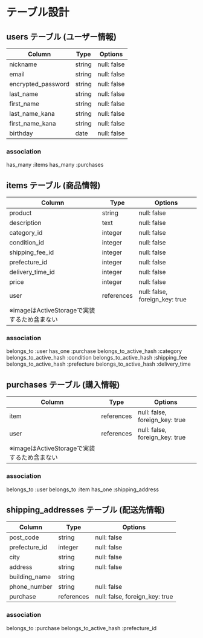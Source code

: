 # テーブル設計

## users テーブル (ユーザー情報)
| Column             | Type       | Options                        |
| ------------------ | ---------- | ------------------------------ |
| nickname           | string     | null: false                    |
| email              | string     | null: false                    |
| encrypted_password | string     | null: false                    |
| last_name          | string     | null: false                    |
| first_name         | string     | null: false                    |
| last_name_kana     | string     | null: false                    |
| first_name_kana    | string     | null: false                    |
| birthday           | date       | null: false                    |

### association
has_many :items
has_many :purchases


## items テーブル (商品情報)
| Column             | Type       | Options                        |
| ------------------ | ---------- | ------------------------------ |
| product            | string     | null: false                    |
| description        | text       | null: false                    |
| category_id        | integer    | null: false                    |
| condition_id       | integer    | null: false                    |
| shipping_fee_id    | integer    | null: false                    |
| prefecture_id      | integer    | null: false                    |
| delivery_time_id   | integer    | null: false                    |
| price              | integer    | null: false                    |
| user               | references | null: false, foreign_key: true |
| ※imageはActiveStorageで実装するため含まない                          |

### association
belongs_to :user
has_one :purchase
belongs_to_active_hash :category
belongs_to_active_hash :condition
belongs_to_active_hash :shipping_fee
belongs_to_active_hash :prefecture
belongs_to_active_hash :delivery_time

## purchases テーブル (購入情報)
| Column             | Type       | Options                        |
| ------------------ | ---------- | ------------------------------ |
| item               | references | null: false, foreign_key: true |
| user               | references | null: false, foreign_key: true |
| ※imageはActiveStorageで実装するため含まない                          |

### association
belongs_to :user
belongs_to :item
has_one :shipping_address


## shipping_addresses テーブル (配送先情報)
| Column             | Type       | Options                        |
| ------------------ | ---------- | ------------------------------ |
| post_code          | string     | null: false                    |
| prefecture_id      | integer    | null: false                    |
| city               | string     | null: false                    |
| address            | string     | null: false                    |
| building_name      | string     |                                |
| phone_number       | string     | null: false                    |
| purchase           | references | null: false, foreign_key: true |

### association
belongs_to :purchase
belongs_to_active_hash :prefecture_id